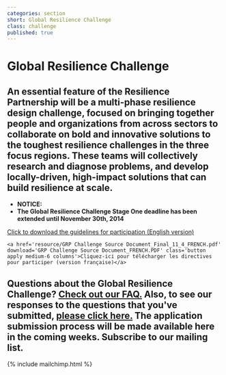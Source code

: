 ```yaml
---
categories: section
short: Global Resilience Challenge
class: challenge
published: true
---
```


# Global Resilience Challenge

## An essential feature of the Resilience Partnership will be a multi-phase resilience design challenge, focused on bringing together people and organizations from across sectors to collaborate on bold and innovative solutions to the toughest resilience challenges in the three focus regions. These teams will collectively research and diagnose problems, and develop locally-driven, high-impact solutions that can build resilience at scale.

- **NOTICE:** 
- **The Global Resilience Challenge Stage One deadline has been extended until 
November 30th, 2014**

<div class='applies row'>
	<a href='resource/GRP_Guideline_updated_11_3.pdf' download='GRP Challenge Source Document_ENGLISH.pdf' class='button apply medium-6 columns'>Click to download the guidelines for participation (English version)</a>

	<a href='resource/GRP Challenge Source Document_Final_11_4_FRENCH.pdf' download='GRP Challenge Source Document_FRENCH.PDF' class='button apply medium-6 columns'>Cliquez-ici pour télécharger les directives pour participer (version française)</a>
</div>

## Questions about the Global Resilience Challenge? <a href='resource/FAQ_GlobalResilienceChallenge_ENGLISH_AMENDED.pdf' download='FAQ_GlobalResilienceChallenge.pdf'>Check out our FAQ.</a> Also, to see our responses to the questions that you've submitted, <a href='resource/GRP_Challenge_Responses to Challenge Questions_24 Oct 2014_final.pdf' download='GRP_Challenge_Responses to Challenge Questions_24 Oct 2014_final.pdf'>please click here.</a> The application submission process will be made available here in the coming weeks. Subscribe to our mailing list.

{% include mailchimp.html %}